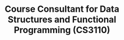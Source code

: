 ---
title: Course Consultant for Data Structures and Functional Programming (CS3110)
institute: Cornell University
institute-url: https://cis.cornell.edu/
duration: Jan 2024 - Jan 2025 
excerpt: | 
    Prof. Michael Clarkson

    Spring '24, Fall '24 (Received CS Course Staff Exceptional Service Award in SP'24)
order: 4
# tags: [Kotlin, Jetpack Compose, NodeJS]
---